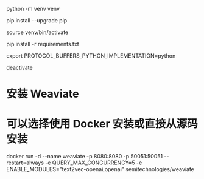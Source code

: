 python -m venv venv

pip install --upgrade pip

source venv/bin/activate

pip install -r requirements.txt

export PROTOCOL_BUFFERS_PYTHON_IMPLEMENTATION=python

deactivate






# 安装 Weaviate
# 可以选择使用 Docker 安装或直接从源码安装
docker run -d --name weaviate -p 8080:8080 -p 50051:50051 --restart=always -e QUERY_MAX_CONCURRENCY=5 -e ENABLE_MODULES="text2vec-openai,openai" semitechnologies/weaviate